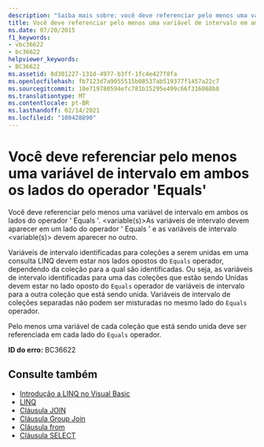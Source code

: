 ```yaml
---
description: "Saiba mais sobre: você deve referenciar pelo menos uma variável de intervalo em ambos os lados do operador ' Equals '"
title: Você deve referenciar pelo menos uma variável de intervalo em ambos os lados do operador 'Equals'
ms.date: 07/20/2015
f1_keywords:
- vbc36622
- bc36622
helpviewer_keywords:
- BC36622
ms.assetid: 8d301227-131d-4977-b3ff-1fc4e427f8fa
ms.openlocfilehash: fb7123d7a9055515b08537ab519377f1457a22c7
ms.sourcegitcommit: 10e719780594efc781b15295e499c66f316068b8
ms.translationtype: MT
ms.contentlocale: pt-BR
ms.lasthandoff: 02/14/2021
ms.locfileid: "100428890"
---
```

# <a name="you-must-reference-at-least-one-range-variable-on-both-sides-of-the-equals-operator"></a>Você deve referenciar pelo menos uma variável de intervalo em ambos os lados do operador 'Equals'

Você deve referenciar pelo menos uma variável de intervalo em ambos os lados do operador ' Equals '. \<variable(s)>As variáveis de intervalo devem aparecer em um lado do operador ' Equals ' e as variáveis de intervalo \<variable(s)> devem aparecer no outro.  
  
 Variáveis de intervalo identificadas para coleções a serem unidas em uma consulta LINQ devem estar nos lados opostos do `Equals` operador, dependendo da coleção para a qual são identificadas. Ou seja, as variáveis de intervalo identificadas para uma das coleções que estão sendo Unidas devem estar no lado oposto do `Equals` operador de variáveis de intervalo para a outra coleção que está sendo unida. Variáveis de intervalo de coleções separadas não podem ser misturadas no mesmo lado do `Equals` operador.  
  
 Pelo menos uma variável de cada coleção que está sendo unida deve ser referenciada em cada lado do `Equals` operador.  
  
 **ID do erro:** BC36622  
  
## <a name="see-also"></a>Consulte também

- [Introdução a LINQ no Visual Basic](../programming-guide/language-features/linq/introduction-to-linq.md)
- [LINQ](../programming-guide/language-features/linq/index.md)
- [Cláusula JOIN](../language-reference/queries/join-clause.md)
- [Cláusula Group Join](../language-reference/queries/group-join-clause.md)
- [Cláusula from](../language-reference/queries/from-clause.md)
- [Cláusula SELECT](../language-reference/queries/select-clause.md)
